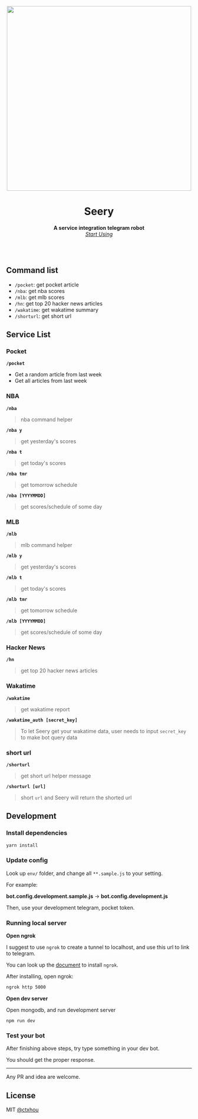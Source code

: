 <div align="center">
	<img src="https://i.imgur.com/aAxk4n8.png" width="500"/>
	<h1>Seery</h1>
	<p>
		<b>A service integration telegram robot</b>
		<br>
		<i><a href="http://t.me/SeeryBot">Start Using</a></i>
	</p>
	<br>
	<br>
</div>

## Command list

* `/pocket`: get pocket article
* `/nba`: get nba scores
* `/mlb`: get mlb scores
* `/hn`: get top 20 hacker news articles
* `/wakatime`: get wakatime summary
* `/shorturl`: get short url

## Service List

### Pocket

**`/pocket`**

* Get a random article from last week
* Get all articles from last week

### NBA

**`/nba`**

> nba command helper

**`/nba y`**

> get yesterday's scores

**`/nba t`**

> get today's scores

**`/nba tmr`**

> get tomorrow schedule

**`/nba [YYYYMMDD]`**

> get scores/schedule of some day

### MLB

**`/mlb`**

> mlb command helper

**`/mlb y`**

> get yesterday's scores

**`/mlb t`**

> get today's scores

**`/mlb tmr`**

> get tomorrow schedule

**`/mlb [YYYYMMDD]`**

> get scores/schedule of some day

### Hacker News

**`/hn`**

> get top 20 hacker news articles

### Wakatime

**`/wakatime`**

> get wakatime report

**`/wakatime_auth [secret_key]`**

> To let Seery get your wakatime data, user needs to input `secret_key` to make bot query data

### short url

**`/shorturl`**

> get short url helper message

**`/shorturl [url]`**

> short `url` and Seery will return the shorted url

## Development

### Install dependencies

```bash
yarn install
```

### Update config

Look up `env/` folder, and change all `**.sample.js` to your setting.

For example:

**bot.config.development.sample.js** → **bot.config.development.js**

Then, use your development telegram, pocket token.

### Running local server

**Open ngrok**

I suggest to use `ngrok` to create a tunnel to localhost, and use this url to link to telegram.

You can look up the [document](https://ngrok.com/) to install `ngrok`.

After installing, open ngrok:

```bash
ngrok http 5000
```

**Open dev server**

Open mongodb, and run development server

```
npm run dev
```

### Test your bot

After finishing above steps, try type something in your dev bot.

You should get the proper response.

<hr/>

Any PR and idea are welcome.

## License

MIT [@ctxhou](https://github.com/ctxhou)